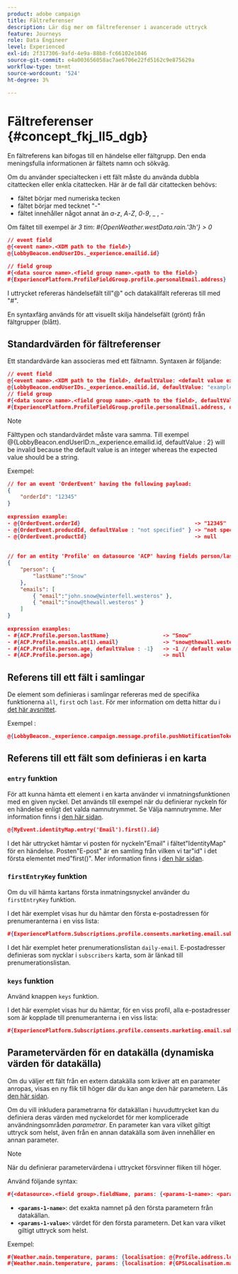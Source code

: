 ```yaml
---
product: adobe campaign
title: Fältreferenser
description: Lär dig mer om fältreferenser i avancerade uttryck
feature: Journeys
role: Data Engineer
level: Experienced
exl-id: 2f317306-9afd-4e9a-88b8-fc66102e1046
source-git-commit: e4a003656058ac7ae6706e22fd5162c9e875629a
workflow-type: tm+mt
source-wordcount: '524'
ht-degree: 3%

---
```


# Fältreferenser {#concept_fkj_ll5_dgb}

En fältreferens kan bifogas till en händelse eller fältgrupp. Den enda meningsfulla informationen är fältets namn och sökväg.

Om du använder specialtecken i ett fält måste du använda dubbla citattecken eller enkla citattecken. Här är de fall där citattecken behövs:

* fältet börjar med numeriska tecken
* fältet börjar med tecknet &quot;-&quot;
* fältet innehåller något annat än _a_-_z_, _A_-_Z_, _0_-_9_, _ , _-_

Om fältet till exempel är _3 tim_: _#{OpenWeather.westData.rain.&#39;3h&#39;} > 0_

```json
// event field
@{<event name>.<XDM path to the field>}
@{LobbyBeacon.endUserIDs._experience.emailid.id}

// field group
#{<data source name>.<field group name>.<path to the field>}
#{ExperiencePlatform.ProfileFieldGroup.profile.personalEmail.address}
```

I uttrycket refereras händelsefält till&quot;@&quot; och datakällfält refereras till med &quot;#&quot;.

En syntaxfärg används för att visuellt skilja händelsefält (grönt) från fältgrupper (blått).

## Standardvärden för fältreferenser

Ett standardvärde kan associeras med ett fältnamn. Syntaxen är följande:

```json
// event field
@{<event name>.<XDM path to the field>, defaultValue: <default value expression>}
@{LobbyBeacon.endUserIDs._experience.emailid.id, defaultValue: "example@adobe.com"}
// field group
#{<data source name>.<field group name>.<path to the field>, defaultValue: <default value expression>}
#{ExperiencePlatform.ProfileFieldGroup.profile.personalEmail.address, defaultValue: "example@adobe.com"}
```

>[!NOTE]
>
>Fälttypen och standardvärdet måste vara samma. Till exempel @{LobbyBeacon.endUserID:n._experience.emailid.id, defaultValue : 2} will be invalid because the default value is an integer whereas the expected value should be a string.

Exempel:

```json
// for an event 'OrderEvent' having the following payload:
{
    "orderId": "12345"
}
 
expression example:
- @{OrderEvent.orderId}                                    -> "12345"
- @{OrderEvent.producdId, defaultValue : "not specified" } -> "not specified" // default value, productId is not a field present in the payload
- @{OrderEvent.productId}                                  -> null
 
 
// for an entity 'Profile' on datasource 'ACP' having fields person/lastName, with fetched data such as:
{
    "person": {
        "lastName":"Snow"
    },
    "emails": [
        { "email":"john.snow@winterfell.westeros" },
        { "email":"snow@thewall.westeros" }
    ]
}
 
expression examples:
- #{ACP.Profile.person.lastName}                 -> "Snow"
- #{ACP.Profile.emails.at(1).email}              -> "snow@thewall.westeros"
- #{ACP.Profile.person.age, defaultValue : -1}   -> -1 // default value, age is not a field present in the payload
- #{ACP.Profile.person.age}                      -> null
```

## Referens till ett fält i samlingar

De element som definieras i samlingar refereras med de specifika funktionerna `all`, `first` och `last`. För mer information om detta hittar du i [det här avsnittet](../expression/collection-management-functions.md).

Exempel :

```json
@{LobbyBeacon._experience.campaign.message.profile.pushNotificationTokens.all()
```

## Referens till ett fält som definieras i en karta

### `entry` funktion

För att kunna hämta ett element i en karta använder vi inmatningsfunktionen med en given nyckel. Det används till exempel när du definierar nyckeln för en händelse enligt det valda namnutrymmet. Se Välja namnutrymme. Mer information finns i [den här sidan](../event/selecting-the-namespace.md).

```json
@{MyEvent.identityMap.entry('Email').first().id}
```

I det här uttrycket hämtar vi posten för nyckeln&quot;Email&quot; i fältet&quot;IdentityMap&quot; för en händelse. Posten&quot;E-post&quot; är en samling från vilken vi tar&quot;id&quot; i det första elementet med&quot;first()&quot;. Mer information finns i [den här sidan](../expression/collection-management-functions.md).

### `firstEntryKey` funktion

Om du vill hämta kartans första inmatningsnyckel använder du `firstEntryKey` funktion.

I det här exemplet visas hur du hämtar den första e-postadressen för prenumeranterna i en viss lista:

```json
#{ExperiencePlatform.Subscriptions.profile.consents.marketing.email.subscriptions.entry('daily-email').subscribers.firstEntryKey()}
```

I det här exemplet heter prenumerationslistan `daily-email`. E-postadresser definieras som nycklar i `subscribers` karta, som är länkad till prenumerationslistan.

### `keys` funktion

Använd knappen `keys` funktion.

I det här exemplet visas hur du hämtar, för en viss profil, alla e-postadresser som är kopplade till prenumeranterna i en viss lista:

```json
#{ExperiencePlatform.Subscriptions.profile.consents.marketing.email.subscriptions.entry('daily-mail').subscribers.keys()
```

## Parametervärden för en datakälla (dynamiska värden för datakälla)

Om du väljer ett fält från en extern datakälla som kräver att en parameter anropas, visas en ny flik till höger där du kan ange den här parametern. Läs [den här sidan](../expression/expressionadvanced.md).

Om du vill inkludera parametrarna för datakällan i huvuduttrycket kan du definiera deras värden med nyckelordet för mer komplicerade användningsområden _parametrar_. En parameter kan vara vilket giltigt uttryck som helst, även från en annan datakälla som även innehåller en annan parameter.

>[!NOTE]
>
>När du definierar parametervärdena i uttrycket försvinner fliken till höger.

Använd följande syntax:

```json
#{<datasource>.<field group>.fieldName, params: {<params-1-name>: <params-1-value>, <params-2-name>: <params-2-value>}}
```

* **`<params-1-name>`**: det exakta namnet på den första parametern från datakällan.
* **`<params-1-value>`**: värdet för den första parametern. Det kan vara vilket giltigt uttryck som helst.

Exempel:

```json
#{Weather.main.temperature, params: {localisation: @{Profile.address.localisation}}}
#{Weather.main.temperature, params: {localisation: #{GPSLocalisation.main.coordinates, params: {city: @{Profile.address.city}}}}}
```
